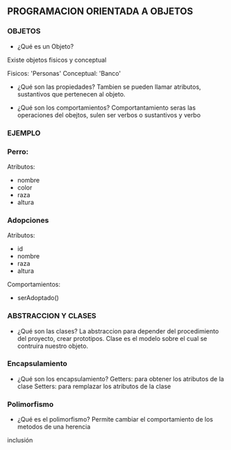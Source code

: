 ## PROGRAMACION ORIENTADA A OBJETOS



### OBJETOS

- ¿Qué es un Objeto?

Existe objetos fisicos y conceptual

Fisicos: 'Personas'
Conceptual: 'Banco'

- ¿Qué son las propiedades?
Tambien se pueden llamar atributos, sustantivos que pertenecen al objeto.

- ¿Qué son los comportamientos?
Comportantamiento seras las operaciones del obejtos, sulen ser verbos o sustantivos y verbo

### EJEMPLO

### Perro:
Atributos:  
- nombre
- color
- raza
- altura

### Adopciones 
Atributos:  
- id
- nombre
- raza
- altura

Comportamientos: 
- serAdoptado()


### ABSTRACCION Y CLASES
- ¿Qué son las clases?
La abstraccion para depender del procedimiento del proyecto, crear prototipos.
Clase es el modelo sobre el cual se contruira nuestro objeto.



### Encapsulamiento
- ¿Qué son los encapsulamiento?
Getters: para obtener los atributos de la clase
Setters: para remplazar los atributos de la clase


### Polimorfismo 
- ¿Qué es el polimorfismo?
Permite cambiar el comportamiento de los metodos de una herencia
<!-- sobrecarga
paramétrico -->
inclusión
